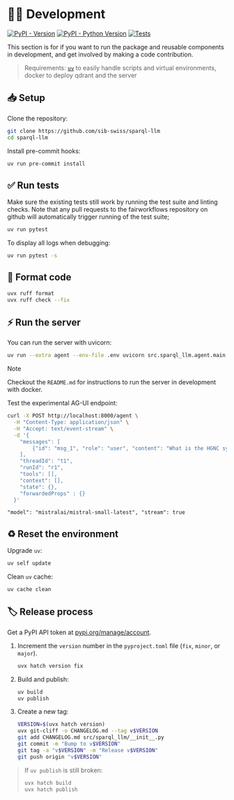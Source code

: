 # 🧑‍💻 Development

[![PyPI - Version](https://img.shields.io/pypi/v/sparql-llm.svg?logo=pypi&label=PyPI&logoColor=silver)](https://pypi.org/project/sparql-llm/)
[![PyPI - Python Version](https://img.shields.io/pypi/pyversions/sparql-llm.svg?logo=python&label=Python&logoColor=silver)](https://pypi.org/project/sparql-llm/)
[![Tests](https://github.com/sib-swiss/sparql-llm/actions/workflows/test.yml/badge.svg)](https://github.com/sib-swiss/sparql-llm/actions/workflows/test.yml)

</div>

This section is for if you want to run the package and reusable components in development, and get involved by making a code contribution.

> Requirements: [`uv`](https://docs.astral.sh/uv/getting-started/installation/) to easily handle scripts and virtual environments, docker to deploy qdrant and the server

## 📥️ Setup

Clone the repository:

```bash
git clone https://github.com/sib-swiss/sparql-llm
cd sparql-llm
```

Install pre-commit hooks:

```sh
uv run pre-commit install
```

## ✅ Run tests

Make sure the existing tests still work by running the test suite and linting checks. Note that any pull requests to the fairworkflows repository on github will automatically trigger running of the test suite;

```bash
uv run pytest
```

To display all logs when debugging:

```bash
uv run pytest -s
```

## 🧹 Format code

```bash
uvx ruff format
uvx ruff check --fix
```

## ⚡️ Run the server

You can run the server with uvicorn:

```sh
uv run --extra agent --env-file .env uvicorn src.sparql_llm.agent.main:app --host 0.0.0.0 --port 8000 --log-config logging.yml --reload
```

> [!NOTE]
>
> Checkout the `README.md` for instructions to run the server in development with docker.

Test the experimental AG-UI endpoint:

```sh
curl -X POST http://localhost:8000/agent \
  -H "Content-Type: application/json" \
  -H "Accept: text/event-stream" \
  -d '{
    "messages": [
    	{"id": "msg_1", "role": "user", "content": "What is the HGNC symbol for the P68871 protein?"}
    ],
    "threadId": "t1",
    "runId": "r1",
    "tools": [],
    "context": [],
    "state": {},
    "forwardedProps" : {}
  }'
```

`"model": "mistralai/mistral-small-latest", "stream": true`

## ♻️ Reset the environment

Upgrade `uv`:

```sh
uv self update
```

Clean `uv` cache:

```sh
uv cache clean
```

## 🏷️ Release process

Get a PyPI API token at [pypi.org/manage/account](https://pypi.org/manage/account).

1. Increment the `version` number in the `pyproject.toml` file (`fix`, `minor`, or `major`).

   ```bash
   uvx hatch version fix
   ```

2. Build and publish:

   ```bash
   uv build
   uv publish
   ```

3. Create a new tag:

   ```sh
   VERSION=$(uvx hatch version)
   uvx git-cliff -o CHANGELOG.md --tag v$VERSION
   git add CHANGELOG.md src/sparql_llm/__init__.py
   git commit -m "Bump to v$VERSION"
   git tag -a "v$VERSION" -m "Release v$VERSION"
   git push origin "v$VERSION"
   ```

> If `uv publish` is still broken:
>
> ```sh
> uvx hatch build
> uvx hatch publish
> ```
